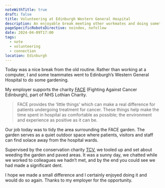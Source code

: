 ```yaml
---
noteWithTitle: true
draft: false
title: Volunteering at Edinburgh Western General Hospital
description: An enjoyable break meeting other workmates and doing something worthwhile
pageSpecificRobotsDirective: noindex, nofollow
date: 2024-04-09T17:00
tags:
  - note
  - volunteering
  - connection
location: Edinburgh
---
```

Today was a nice break from the old routine. Rather than working at a computer, I and some teammates went to Edinburgh’s Western General Hospital to do some gardening. 

My employer supports the charity [FACE](https://www.face.scot/) (Fighting Against Cancer Edinburgh), part of NHS Lothian Charity. 

> FACE provides the ‘little things’ which can make a real difference for patients undergoing treatment for cancer. These things help make the time spent in hospital as comfortable as possible; the environment and experience as positive as it can be.

Our job today was to tidy the area surrounding the FACE garden. The garden serves as a quiet outdoor space where patients, visitors and staff can find solace away from the hospital wards.

Supervised by the conservation charity [TCV](https://www.tcv.org.uk/), we tooled up and set about weeding the garden and paved areas. It was a sunny day, we chatted while we worked to colleagues we hadn’t met, and by the end you could see we had made a significant dent.

I hope we made a small difference and I certainly enjoyed doing it and would do so again. Thanks to my employer for the opportunity.
